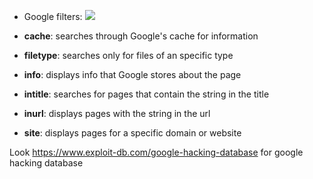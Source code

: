 - Google filters:
![](./img/google%20filters.png)

- **cache**: searches through Google's cache for information
- **filetype**: searches only for files of an specific type
- **info**: displays info that Google stores about the page
- **intitle**: searches for pages that contain the string in the title
- **inurl**: displays pages with the string in the url
- **site**: displays pages for a specific domain or website

Look https://www.exploit-db.com/google-hacking-database for google hacking database

